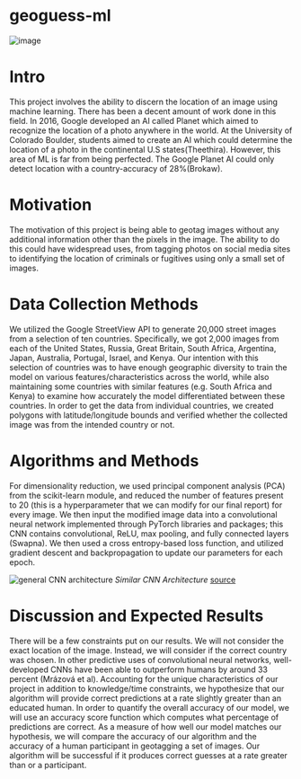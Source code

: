 
# geoguess-ml
![image](https://github.gatech.edu/storage/user/60157/files/a4fe5357-46df-4f2b-8462-99021752c736)
# Intro
This project involves the ability to discern the location of an image using machine learning. There has been a decent amount of work done in this field. In 2016, Google developed an AI called Planet which aimed to recognize the location of a photo anywhere in the world. At the University of Colorado Boulder, students aimed to create an AI which could determine the location of a photo in the continental U.S states(Theethira). However, this area of ML is far from being perfected. The Google Planet AI could only detect location with a country-accuracy of 28%(Brokaw). 
# Motivation
The motivation of this project is being able to geotag images without any additional information other than the pixels in the image. The ability to do this could have widespread uses, from tagging photos on social media sites to identifying the location of criminals or fugitives using only a small set of images. 
# Data Collection Methods
We utilized the Google StreetView API to generate 20,000 street images from a selection of ten countries. Specifically, we got 2,000 images from each of the United States, Russia, Great Britain, South Africa, Argentina, Japan, Australia, Portugal, Israel, and Kenya. Our intention with this selection of countries was to have enough geographic diversity to train the model on various features/characteristics across the world, while also maintaining some countries with similar features (e.g. South Africa and Kenya) to examine how accurately the model differentiated between these countries. In order to get the data from individual countries, we created polygons with latitude/longitude bounds and verified whether the collected image was from the intended country or not.
# Algorithms and Methods
For dimensionality reduction, we used principal component analysis (PCA) from the scikit-learn module, and reduced the number of features present to 20 (this is a hyperparameter that we can modify for our final report) for every image. We then input the modified image data into a convolutional neural network implemented through PyTorch libraries and packages; this CNN contains convolutional, ReLU, max pooling, and fully connected layers (Swapna). We then used a cross entropy-based loss function, and utilized gradient descent and backpropagation to update our parameters for each epoch.

![general CNN architecture](https://i0.wp.com/developersbreach.com/wp-content/uploads/2020/08/cnn_banner.png?fit=1200%2C564&ssl=1)
*Similar CNN Architecture*   [source](https://developersbreach.com/convolution-neural-network-deep-learning/)
# Discussion and Expected Results
There will be a few constraints put on our results. We will not consider the exact location of the image. Instead, we will consider if the correct country was chosen. In other predictive uses of convolutional neural networks, well-developed CNNs have been able to outperform humans by around 33 percent (Mrázová et al). Accounting for the unique characteristics of our project in addition to knowledge/time constraints, we hypothesize that our algorithm will provide correct predictions at a rate slightly greater than an educated human.
In order to quantify the overall accuracy of our model, we will use an accuracy score function which computes what percentage of predictions are correct. As a measure of how well our model matches our hypothesis, we will compare the accuracy of our algorithm and the accuracy of a human participant in geotagging a set of images. Our algorithm will be successful if it produces correct guesses at a rate greater than or a participant.
